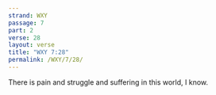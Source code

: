 ```yaml
---
strand: WXY
passage: 7
part: 2
verse: 28
layout: verse
title: "WXY 7:28"
permalink: /WXY/7/28/
---
```

There is pain and struggle and suffering in this world, I know.
